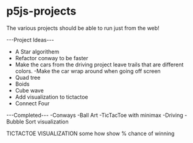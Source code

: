 # p5js-projects

The various projects should be able to run just from the web!

---Project Ideas---
- A Star algorithem
- Refactor conway to be faster
- Make the cars from the driving project leave trails that are different colors.
-Make the car wrap around when going off screen
- Quad tree
- Boids
- Cube wave 
- Add visualization to tictactoe
- Connect Four

---Completed---
-Conways
-Ball Art
-TicTacToe with minimax
-Driving
-Bubble Sort visualization

TICTACTOE VISUALIZATION
some how show % chance of winning
